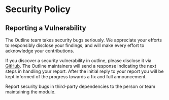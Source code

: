 # Security Policy

## Reporting a Vulnerability

The Outline team takes security bugs seriously. We appreciate your efforts to responsibly disclose your findings, and will make every effort to acknowledge your contributions.

If you discover a security vulnerability in outline, please disclose it via [GitHub](https://github.com/hunmac9/outline/security/advisories/new). The Outline maintainers will send a response indicating the next steps in handling your report. After the initial reply to your report you will be kept informed of the progress towards a fix and full announcement.

Report security bugs in third-party dependencies to the person or team maintaining the module.
